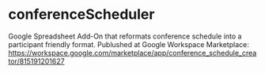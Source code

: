 # conferenceScheduler
Google Spreadsheet Add-On that reformats conference schedule into a participant friendly format. Publushed at Google Workspace Marketplace: https://workspace.google.com/marketplace/app/conference_schedule_creator/815191201627


